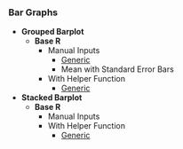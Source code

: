 ### Bar Graphs
- **Grouped Barplot**
  - **Base R**
    - Manual Inputs
      - [Generic](https://github.com/WANG-JIAYIs/Sample-Code-for-BT1101/blob/8dbaffc719d8d31296a7abc6363e39a6393fa000/%5BSC%5D%20Descriptive%20Analytics/%5BSC%5D%20Data%20Visualisation/%5BM%5D%20Grouped%20Barplot)
      - Mean with Standard Error Bars
    - With Helper Function
      - [Generic](https://github.com/WANG-JIAYIs/Sample-Code-for-BT1101/blob/fcf5031fae2222aeb846c8382856c704e3a2b0cd/%5BSC%5D%20Descriptive%20Analytics/%5BSC%5D%20Data%20Visualisation/%5BHF%5D%20Grouped%20Barplot)
- **Stacked Barplot**
  - **Base R**
    - Manual Inputs
    - With Helper Function
      - [Generic](https://github.com/WANG-JIAYIs/Sample-Code-for-BT1101/blob/fcf5031fae2222aeb846c8382856c704e3a2b0cd/%5BSC%5D%20Descriptive%20Analytics/%5BSC%5D%20Data%20Visualisation/%5BHF%5D%20Stacked%20Barplot)
